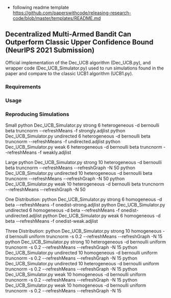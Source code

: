 - following readme template https://github.com/paperswithcode/releasing-research-code/blob/master/templates/README.md

## Decentralized Multi-Armed Bandit Can Outperform Classic Upper Confidence Bound (NeurIPS 2021 Submission)

Official implementation of the Dec_UCB algorithm (Dec_UCB.py), and wrapper code (Dec_UCB_Simulator.py) used to run simulations found in the paper and compare to the classic UCB1 algorithm (UCB1.py).

### Requirements

### Usage

### Reproducing Simulations

Small
python Dec_UCB_Simulator.py strong 6 heterogeneous -d bernoulli beta truncnorm --refreshMeans -f strongly.adjlist
python Dec_UCB_Simulator.py undirected 6 heterogeneous -d bernoulli beta truncnorm --refreshMeans -f undirected.adjlist
python Dec_UCB_Simulator.py weak 6 heterogeneous -d bernoulli beta truncnorm --refreshMeans -f weakly.adjlist

Large
python Dec_UCB_Simulator.py strong 10 heterogeneous -d bernoulli beta truncnorm --refreshMeans --refreshGraph -N 50
python Dec_UCB_Simulator.py undirected 10 heterogeneous -d bernoulli beta truncnorm --refreshMeans --refreshGraph -N 50
python Dec_UCB_Simulator.py weak 10 heterogeneous -d bernoulli beta truncnorm --refreshMeans --refreshGraph -N 50

One Distribution:
python Dec_UCB_Simulator.py strong 6 homogeneous -d beta --refreshMeans -f onedist-strong.adjlist
python Dec_UCB_Simulator.py undirected 6 homogeneous -d beta --refreshMeans -f onedist-undirected.adjlist
python Dec_UCB_Simulator.py weak 6 homogeneous -d beta --refreshMeans -f onedist-weak.adjlist

Three Distribution:
python Dec_UCB_Simulator.py strong 10 homogeneous -d bernoulli uniform truncnorm -s 0.2 --refreshMeans --refreshGraph -N 15
python Dec_UCB_Simulator.py strong 10 heterogeneous -d bernoulli uniform truncnorm -s 0.2 --refreshMeans --refreshGraph -N 15
python Dec_UCB_Simulator.py undirected 10 homogeneous -d bernoulli uniform truncnorm -s 0.2 --refreshMeans --refreshGraph -N 15
python Dec_UCB_Simulator.py undirected 10 heterogeneous -d bernoulli uniform truncnorm -s 0.2 --refreshMeans --refreshGraph -N 15
python Dec_UCB_Simulator.py weak 10 homogeneous -d bernoulli uniform truncnorm -s 0.2 --refreshMeans --refreshGraph -N 15
python Dec_UCB_Simulator.py weak 10 homogeneous -d bernoulli uniform truncnorm -s 0.2 --refreshMeans --refreshGraph -N 15
